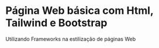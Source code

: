 # Página Web básica com Html, Tailwind e Bootstrap
Utilizando Frameworks na estilização de páginas Web
